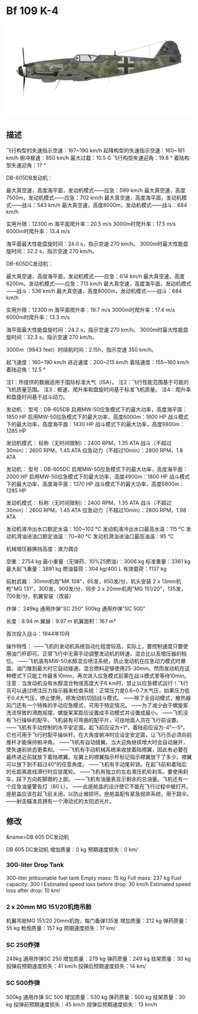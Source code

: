 # Bf 109 K-4

![bf109k4](../images/bf109k4.png)

## 描述

飞行构型的失速指示空速：167~190 km/h
起降构型的失速指示空速：160~181 km/h
俯冲极速：850 km/h
最大过载：10.5 G
飞行构型失速迎角：19.8 °
着陆构型失速迎角：17 °

DB-605DB发动机：

最大真空速，高度海平面，发动机模式——应急：599 km/h
最大真空速，高度7500m，发动机模式——应急：702 km/h
最大真空速，高度海平面，发动机模式——战斗：543 km/h
最大真空速，高度8000m，发动机模式——战斗：684 km/h

实用升限：12300 m
海平面爬升率：20.5 m/s
3000m时爬升率：17.5 m/s
6000m时爬升率：13.4 m/s

海平面最大性能盘旋时间：24.0 s，指示空速 270 km/h。
3000m时最大性能盘旋时间：32.2 s，指示空速 270 km/h。

DB-605DC发动机：

最大真空速，高度海平面，发动机模式——应急：614 km/h
最大真空速，高度6200m，发动机模式——应急：713 km/h
最大真空速，高度海平面，发动机模式——战斗：536 km/h
最大真空速，高度8000m，发动机模式——战斗：684 km/h

实用升限：12300 m
海平面爬升率：19.7 m/s
3000m时爬升率：17.4 m/s
6000m时爬升率：13.3 m/s

海平面最大性能盘旋时间：24.2 s，指示空速 270 km/h。
3000m时最大性能盘旋时间：32.3 s，指示空速 270 km/h。

3000m（9843 feet）时续航时间：2.15h，指示空速 350 km/h。

起飞速度：160~190 km/h
进近速度：200~215 km/h
着陆速度：155~160 km/h
着陆迎角：12.5 °

注1：所提供的数据适用于国际标准大气（ISA）。
注2：飞行性能范围基于可能的飞机质量范围。
注3：极速、爬升率和盘旋时间基于标准飞机质量。
注4：爬升率和盘旋时间基于战斗动力。

发动机：
型号：DB-605DB
启用MW-50应急模式下的最大功率，高度海平面：1850 HP
启用MW-50应急模式下的最大功率，高度6000m：1600 HP
战斗模式下的最大功率，高度海平面：1430 HP
战斗模式下的最大功率，高度6800m：1285 HP

发动机模式：
标称（无时间限制）：2400 RPM，1.35 ATA
战斗（不超过30min）：2600 RPM，1.45 ATA
应急动力（不超过10min）：2800 RPM，1.8 ATA

发动机：
型号：DB-605DC
启用MW-50应急模式下的最大功率，高度海平面：2000 HP
启用MW-50应急模式下的最大功率，高度4900m：1800 HP
战斗模式下的最大功率，高度海平面：1370 HP
战斗模式下的最大功率，高度6800m：1285 HP

发动机模式：
标称（无时间限制）：2400 RPM，1.35 ATA
战斗（不超过30min）：2600 RPM，1.45 ATA
应急动力（不超过10min）：2800 RPM，1.98 ATA

发动机液冷出水口额定水温：100~102 °C
发动机液冷出水口最高水温：115 °C
发动机滑油进油口额定油温：70~80 °C
发动机滑油进油口最高油温：95 °C

机械增压器换挡高度：液力偶合 

空重：2754 kg
最小重量（无弹药、10%25燃油）：3006 kg
标准重量：3361 kg
最大起飞重量：3891 kg
燃油载荷：304 kg/400 L
有效载荷：1137 kg

前射武器：
30mm机炮"MK 108"，65发，650发/分，机头安装
2 x 13mm机枪"MG 131"，300发，900发/分，同步
2 x 20mm机炮"MG 151/20"，135发，700发/分，机翼安装（改装）

炸弹：
249kg 通用炸弹"SC 250"
500kg 通用炸弹"SC 500"

长度：8.94 m
翼展：9.97 m
机翼面积：16.1 m²

首次投入战斗：1944年10月

操作特性：
——飞机的发动机系统自动化程度较高，实际上，要控制速度只要使用油门杆即可。正常飞行中无需手动调整发动机的转速、混合比以及增压器的档位。
——飞机装有MW-50水醇混合喷注系统，防止发动机在应急动力模式时爆震。油门推到最大时它自动接通，混合燃料足够使用25-30min。然而发动机在这种模式下只能工作最多10min，再次进入应急模式前需在战斗模式里等待10min。注意：当发动机没有水醇混合物或高度大于6 km时，禁止以应急模式运行！飞行员可以通过喷注压力指示器来检查系统：正常压力是0.6~0.7大气压，如果压力低于0.4大气压，停止使用，把发动机切回战斗模式。
——除了全自动模式，散热器风门还有一个特殊的手动应急模式，可用于特定情况。
——为了减少由于螺旋桨洗流导致的滑跑摇摆，螺旋桨桨距应设置成手动模式并设置成最小。
——飞机没有飞行操纵的配平。飞机装有可弯曲的配平片，可由地面人员在飞行前设置。
——飞机有手动控制的水平安定面。起飞前应设为+1°，着陆前应设为-4°~-5°。它也可用于飞行时配平操纵杆。在大角度俯冲时应设定安定面，让飞行员必须向前推杆才能保持俯冲角。
——飞机有自动缝翼。当大迎角继续增大时会自动展开，使失速前状态更柔和。
——飞机有手动机械系统来收放着陆襟翼，因此有必要在最终进近前就放下着陆襟翼。左翼上的襟翼指示杆标记指示襟翼放下了多少。襟翼可以放下到不超过40°的任意角度。
——飞机有手动尾轮锁。在起飞前和着陆后的长距离直线滑行时应锁尾轮。
——飞机有独立的左右液压机轮刹车。要使用刹车，踩下方向舵脚蹬的上部。
——飞机有油量表显示剩余的总油量。飞机还有一个应急油量警告灯（80 L）。
——此座舱盖的设计使它不能在飞行过程中被打开。座舱盖应该在起飞前关闭，以防止被损坏。座舱盖配有紧急抛弃系统，用于跳伞。
——射击瞄准具拥有一个滑动式的太阳滤光片。

## 修改
&name=DB 605 DC发动机

DB 605 DC发动机
增加质量：0 kg
预期速度损失：0 km/
### 300-liter Drop Tank

300-liter jettisonable fuel tank
Empty mass: 15 kg
Full mass: 237 kg
Fuel capacity: 300 l
Estimated speed loss before drop: 30 km/h
Estimated speed loss after drop: 10 km/
### 2 x 20mm MG 151/20机炮吊舱

机翼吊舱MG 151/20 20mm机炮，每门备弹135发
增加质量：212 kg
弹药质量：55 kg
枪炮质量：157 kg
预期速度损失：17 km/
### SC 250炸弹

249kg 通用炸弹SC 250
增加质量：279 kg
弹药质量：249 kg
挂架质量：30 kg
投弹前预期速度损失：41 km/h
投弹后预期速度损失：14 km/
### SC 500炸弹

500kg 通用炸弹 SC 500
增加质量：530 kg
弹药质量：500 kg
挂架质量：30 kg
投弹前预期速度损失：45 km/h
投弹后预期速度损失：13 km/h